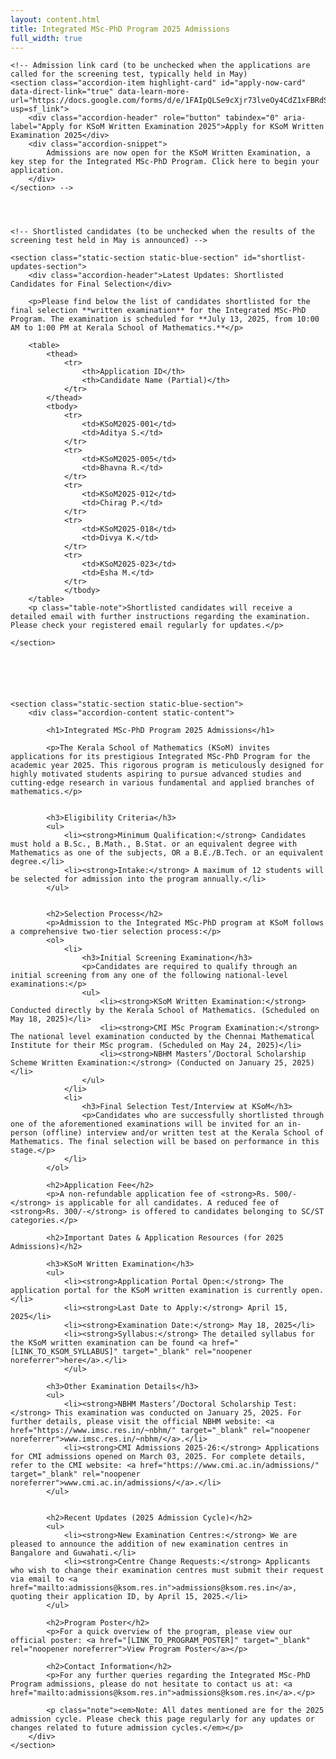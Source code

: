 ```yaml
---
layout: content.html
title: Integrated MSc-PhD Program 2025 Admissions
full_width: true
---
```


<div class="main-full-width" id="main-content-start">


    <!-- Admission link card (to be unchecked when the applications are called for the screening test, typically held in May) 
    <section class="accordion-item highlight-card" id="apply-now-card" data-direct-link="true" data-learn-more-url="https://docs.google.com/forms/d/e/1FAIpQLSe9cXjr73lveOy4CdZ1xFBRdSdohbxpSI9YM4U_JxLlhneNzQ/viewform?usp=sf_link">
        <div class="accordion-header" role="button" tabindex="0" aria-label="Apply for KSoM Written Examination 2025">Apply for KSoM Written Examination 2025</div>
        <div class="accordion-snippet">
            Admissions are now open for the KSoM Written Examination, a key step for the Integrated MSc-PhD Program. Click here to begin your application.
        </div>
    </section> -->


    

    <!-- Shortlisted candidates (to be unchecked when the results of the screening test held in May is announced) -->
    
    <section class="static-section static-blue-section" id="shortlist-updates-section">
        <div class="accordion-header">Latest Updates: Shortlisted Candidates for Final Selection</div>
        
        <p>Please find below the list of candidates shortlisted for the final selection **written examination** for the Integrated MSc-PhD Program. The examination is scheduled for **July 13, 2025, from 10:00 AM to 1:00 PM at Kerala School of Mathematics.**</p>
        
        <table>
            <thead>
                <tr>
                    <th>Application ID</th>
                    <th>Candidate Name (Partial)</th>
                </tr>
            </thead>
            <tbody>
                <tr>
                    <td>KSoM2025-001</td>
                    <td>Aditya S.</td>
                </tr>
                <tr>
                    <td>KSoM2025-005</td>
                    <td>Bhavna R.</td>
                </tr>
                <tr>
                    <td>KSoM2025-012</td>
                    <td>Chirag P.</td>
                </tr>
                <tr>
                    <td>KSoM2025-018</td>
                    <td>Divya K.</td>
                </tr>
                <tr>
                    <td>KSoM2025-023</td>
                    <td>Esha M.</td>
                </tr>
                </tbody>
        </table>
        <p class="table-note">Shortlisted candidates will receive a detailed email with further instructions regarding the examination. Please check your registered email regularly for updates.</p>
    
    </section>





    
    <section class="static-section static-blue-section">
        <div class="accordion-content static-content">
        
            <h1>Integrated MSc-PhD Program 2025 Admissions</h1>

            <p>The Kerala School of Mathematics (KSoM) invites applications for its prestigious Integrated MSc-PhD Program for the academic year 2025. This rigorous program is meticulously designed for highly motivated students aspiring to pursue advanced studies and cutting-edge research in various fundamental and applied branches of mathematics.</p>
            

            <h3>Eligibility Criteria</h3>
            <ul>
                <li><strong>Minimum Qualification:</strong> Candidates must hold a B.Sc., B.Math., B.Stat. or an equivalent degree with Mathematics as one of the subjects, OR a B.E./B.Tech. or an equivalent degree.</li>
                <li><strong>Intake:</strong> A maximum of 12 students will be selected for admission into the program annually.</li>
            </ul>


            <h2>Selection Process</h2>
            <p>Admission to the Integrated MSc-PhD program at KSoM follows a comprehensive two-tier selection process:</p>
            <ol>
                <li>
                    <h3>Initial Screening Examination</h3>
                    <p>Candidates are required to qualify through an initial screening from any one of the following national-level examinations:</p>
                    <ul>
                        <li><strong>KSoM Written Examination:</strong> Conducted directly by the Kerala School of Mathematics. (Scheduled on May 18, 2025)</li>
                        <li><strong>CMI MSc Program Examination:</strong> The national level examination conducted by the Chennai Mathematical Institute for their MSc program. (Scheduled on May 24, 2025)</li>
                        <li><strong>NBHM Masters’/Doctoral Scholarship Scheme Written Examination:</strong> (Conducted on January 25, 2025)</li>
                    </ul>
                </li>
                <li>
                    <h3>Final Selection Test/Interview at KSoM</h3>
                    <p>Candidates who are successfully shortlisted through one of the aforementioned examinations will be invited for an in-person (offline) interview and/or written test at the Kerala School of Mathematics. The final selection will be based on performance in this stage.</p>
                </li>
            </ol>

            <h2>Application Fee</h2>
            <p>A non-refundable application fee of <strong>Rs. 500/-</strong> is applicable for all candidates. A reduced fee of <strong>Rs. 300/-</strong> is offered to candidates belonging to SC/ST categories.</p>

            <h2>Important Dates & Application Resources (for 2025 Admissions)</h2>

            <h3>KSoM Written Examination</h3>
            <ul>
                <li><strong>Application Portal Open:</strong> The application portal for the KSoM written examination is currently open.</li>
                <li><strong>Last Date to Apply:</strong> April 15, 2025</li>
                <li><strong>Examination Date:</strong> May 18, 2025</li>
                <li><strong>Syllabus:</strong> The detailed syllabus for the KSoM written examination can be found <a href="[LINK_TO_KSOM_SYLLABUS]" target="_blank" rel="noopener noreferrer">here</a>.</li>
                </ul>

            <h3>Other Examination Details</h3>
            <ul>
                <li><strong>NBHM Masters’/Doctoral Scholarship Test:</strong> This examination was conducted on January 25, 2025. For further details, please visit the official NBHM website: <a href="https://www.imsc.res.in/~nbhm/" target="_blank" rel="noopener noreferrer">www.imsc.res.in/~nbhm/</a>.</li>
                <li><strong>CMI Admissions 2025-26:</strong> Applications for CMI admissions opened on March 03, 2025. For complete details, refer to the CMI website: <a href="https://www.cmi.ac.in/admissions/" target="_blank" rel="noopener noreferrer">www.cmi.ac.in/admissions/</a>.</li>
            </ul>

            
            <h2>Recent Updates (2025 Admission Cycle)</h2>
            <ul>
                <li><strong>New Examination Centres:</strong> We are pleased to announce the addition of new examination centres in Bangalore and Guwahati.</li>
                <li><strong>Centre Change Requests:</strong> Applicants who wish to change their examination centres must submit their request via email to <a href="mailto:admissions@ksom.res.in">admissions@ksom.res.in</a>, quoting their application ID, by April 15, 2025.</li>
            </ul>

            <h2>Program Poster</h2>
            <p>For a quick overview of the program, please view our official poster: <a href="[LINK_TO_PROGRAM_POSTER]" target="_blank" rel="noopener noreferrer">View Program Poster</a></p>

            <h2>Contact Information</h2>
            <p>For any further queries regarding the Integrated MSc-PhD Program admissions, please do not hesitate to contact us at: <a href="mailto:admissions@ksom.res.in">admissions@ksom.res.in</a>.</p>
            
            <p class="note"><em>Note: All dates mentioned are for the 2025 admission cycle. Please check this page regularly for any updates or changes related to future admission cycles.</em></p>
        </div>
    </section>

</div>
